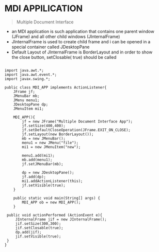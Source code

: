 # MDI APPILICATION
> Multiple Document Interface
- an MDI application is such application that contains one parent window (JFrame) and all other child windows (JInternalFrame)
- JInternalFrame is used to create child frame and i can be opened in a special container called JDesktopPane
- Default Layout of JInternalFrame is BorderLayout and in order to show the close button, setClosable( true) should be called

```

import java.awt.*;
import java.awt.event.*;
import javax.swing.*;

public class MDI_APP implements ActionListener{
    JFrame jf;
    JMenuBar mb;
    JMenu menu1;
    JDesktopPane dp;
    JMenuItem mi1;

    MDI_APP(){
        jf = new JFrame("Multiple Document Interface App");
        jf.setSize(400,400);
        jf.setDefaultCloseOperation(JFrame.EXIT_ON_CLOSE);
        jf.setLayout(new BorderLayout());
        mb = new JMenuBar();
        menu1 = new JMenu("file");
        mi1 = new JMenuItem("new");

        menu1.add(mi1);
        mb.add(menu1);
        jf.setJMenuBar(mb);

        dp = new JDesktopPane();
        jf.add(dp);
        mi1.addActionListener(this);
        jf.setVisible(true);
    }

    public static void main(String[] args) {
        MDI_APP ob = new MDI_APP();
    }

 public void actionPerformed (ActionEvent e){
     JInternalFrame jif = new JInternalFrame();
     jif.setSize(300,300);
     jif.setClosable(true);
     dp.add(jif);
     jif.setVisible(true);
 }
}

```
